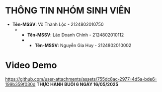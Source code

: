 # THÔNG TIN NHÓM SINH VIÊN

- **Tên-MSSV**: Võ Thành Lộc - 2124802010750
  - - **Tên-MSSV**: Lào Doanh Chính - 2124802010112
    - - **Tên-MSSV**: Nguyễn Gia Huy - 2124802010002


# Video Demo
https://github.com/user-attachments/assets/755dc8ac-2977-4d5a-bde6-199b359f030d
**THỰC HÀNH BUỔI 6 NGÀY 16/05/2025**


